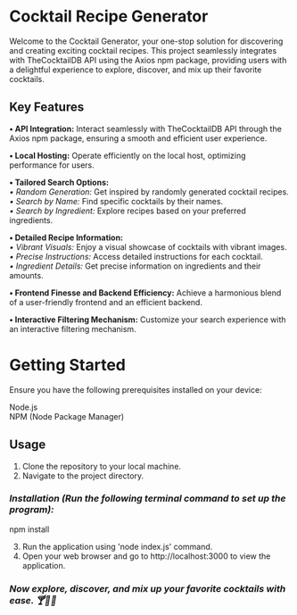 # Cocktail Recipe Generator
Welcome to the Cocktail Generator, your one-stop solution for discovering and creating exciting cocktail recipes. This project seamlessly integrates with TheCocktailDB API using the Axios npm package, providing users with a delightful experience to explore, discover, and mix up their favorite cocktails.

## Key Features
**• API Integration:** Interact seamlessly with TheCocktailDB API through the Axios npm package, ensuring a smooth and efficient user experience.

**• Local Hosting:** Operate efficiently on the local host, optimizing performance for users.

**• Tailored Search Options:**           
  _• Random Generation:_ Get inspired by randomly generated cocktail recipes.          
  _• Search by Name:_ Find specific cocktails by their names.              
  _• Search by Ingredient:_ Explore recipes based on your preferred ingredients.            

**• Detailed Recipe Information:**        
  _• Vibrant Visuals:_ Enjoy a visual showcase of cocktails with vibrant images.          
  _• Precise Instructions:_ Access detailed instructions for each cocktail.          
  _• Ingredient Details:_ Get precise information on ingredients and their amounts.          

**• Frontend Finesse and Backend Efficiency:** Achieve a harmonious blend of a user-friendly frontend and an efficient backend.

**• Interactive Filtering Mechanism:** Customize your search experience with an interactive filtering mechanism.

# Getting Started
Ensure you have the following prerequisites installed on your device:

Node.js        
NPM (Node Package Manager)          

## Usage
1. Clone the repository to your local machine.
2. Navigate to the project directory.
   
### _Installation (Run the following terminal command to set up the program):_
npm install 

3. Run the application using 'node index.js' command.
4. Open your web browser and go to http://localhost:3000 to view the application.

### _Now explore, discover, and mix up your favorite cocktails with ease. 🍸🍹🥃_       
